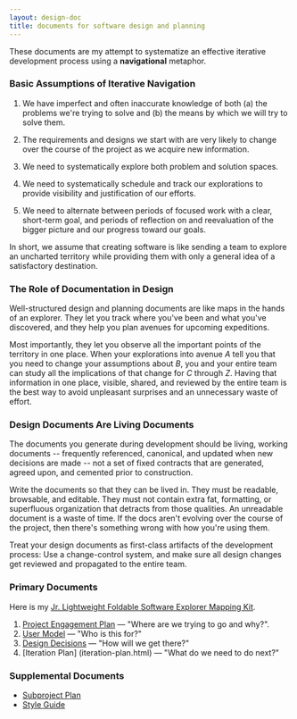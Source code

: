 ```yaml
---
layout: design-doc
title: documents for software design and planning
---
```


These documents are my attempt to systematize an effective iterative development
process using a **navigational** metaphor.


### Basic Assumptions of Iterative Navigation

1. We have imperfect and often inaccurate knowledge of both (a) the problems
   we're trying to solve and (b) the means by which we will try to solve them.

2. The requirements and designs we start with are very likely to change over the
   course of the project as we acquire new information.

3. We need to systematically explore both problem and solution spaces.

4. We need to systematically schedule and track our explorations to provide
   visibility and justification of our efforts.

5. We need to alternate between periods of focused work with a clear, short-term
   goal, and periods of reflection on and reevaluation of the bigger picture and
   our progress toward our goals.

In short, we assume that creating software is like sending a team to explore an
uncharted territory while providing them with only a general idea of a
satisfactory destination.


### The Role of Documentation in Design

Well-structured design and planning documents are like maps in the hands of an
explorer. They let you track where you've been and what you've discovered, and
they help you plan avenues for upcoming expeditions.

Most importantly, they let you observe all the important points of the territory
in one place. When your explorations into avenue *A* tell you that you need to
change your assumptions about *B*, you and your entire team can study all the
implications of that change for *C* through *Z*. Having that information in one
place, visible, shared, and reviewed by the entire team is the best way to avoid
unpleasant surprises and an unnecessary waste of effort.


### Design Documents Are Living Documents

The documents you generate during development should be living, working
documents -- frequently referenced, canonical, and updated when new decisions
are made -- not a set of fixed contracts that are generated, agreed upon, and
cemented prior to construction.

Write the documents so that they can be lived in. They must be readable,
browsable, and editable. They must not contain extra fat, formatting, or
superfluous organization that detracts from those qualities. An unreadable
document is a waste of time.  If the docs aren't evolving over the course of the
project, then there's something wrong with how you're using them.

Treat your design documents as first-class artifacts of the development
process: Use a change-control system, and make sure all design changes get
reviewed and propagated to the entire team.


### Primary Documents

Here is my [Jr. Lightweight Foldable Software Explorer Mapping Kit][1].

1. [Project Engagement Plan](engagement-plan.html) &mdash; "Where are we trying
   to go and why?".
2. [User Model](user-model.html) &mdash; "Who is this for?"
3. [Design Decisions](design-decisions.html) &mdash; "How will we get
   there?"
4. [Iteration Plan] (iteration-plan.html) &mdash; "What do we need to do
   next?"


### Supplemental Documents

- [Subproject Plan](subproject-plan.html)
- [Style Guide](style-guide.html)


[1]: http://nerdflation.github.com/design/2010/04/10/design-as-navigation.html

